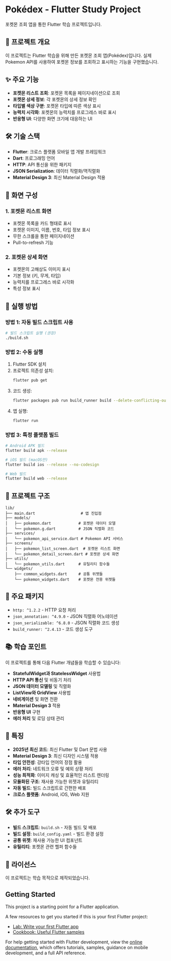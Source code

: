 # Pokédex - Flutter Study Project

포켓몬 조회 앱을 통한 Flutter 학습 프로젝트입니다.

## 🎯 프로젝트 개요

이 프로젝트는 Flutter 학습을 위해 만든 포켓몬 조회 앱(Pokédex)입니다. 실제 Pokemon API를 사용하여 포켓몬 정보를 조회하고 표시하는 기능을 구현했습니다.

## ✨ 주요 기능

- **포켓몬 리스트 조회**: 포켓몬 목록을 페이지네이션으로 조회
- **포켓몬 상세 정보**: 각 포켓몬의 상세 정보 확인
- **타입별 색상 구분**: 포켓몬 타입에 따른 색상 표시
- **능력치 시각화**: 포켓몬의 능력치를 프로그레스 바로 표시
- **반응형 UI**: 다양한 화면 크기에 대응하는 UI

## 🛠 기술 스택

- **Flutter**: 크로스 플랫폼 모바일 앱 개발 프레임워크
- **Dart**: 프로그래밍 언어
- **HTTP**: API 통신을 위한 패키지
- **JSON Serialization**: 데이터 직렬화/역직렬화
- **Material Design 3**: 최신 Material Design 적용

## 📱 화면 구성

### 1. 포켓몬 리스트 화면
- 포켓몬 목록을 카드 형태로 표시
- 포켓몬 이미지, 이름, 번호, 타입 정보 표시
- 무한 스크롤을 통한 페이지네이션
- Pull-to-refresh 기능

### 2. 포켓몬 상세 화면
- 포켓몬의 고해상도 이미지 표시
- 기본 정보 (키, 무게, 타입)
- 능력치를 프로그레스 바로 시각화
- 특성 정보 표시

## 🚀 실행 방법

### 방법 1: 자동 빌드 스크립트 사용
```bash
# 빌드 스크립트 실행 (권장)
./build.sh
```

### 방법 2: 수동 실행
1. Flutter SDK 설치
2. 프로젝트 의존성 설치:
   ```bash
   flutter pub get
   ```
3. 코드 생성:
   ```bash
   flutter packages pub run build_runner build --delete-conflicting-outputs
   ```
4. 앱 실행:
   ```bash
   flutter run
   ```

### 방법 3: 특정 플랫폼 빌드
```bash
# Android APK 빌드
flutter build apk --release

# iOS 빌드 (macOS만)
flutter build ios --release --no-codesign

# Web 빌드
flutter build web --release
```

## 📁 프로젝트 구조

```
lib/
├── main.dart                    # 앱 진입점
├── models/
│   ├── pokemon.dart            # 포켓몬 데이터 모델
│   └── pokemon.g.dart          # JSON 직렬화 코드
├── services/
│   └── pokemon_api_service.dart # Pokemon API 서비스
├── screens/
│   ├── pokemon_list_screen.dart  # 포켓몬 리스트 화면
│   └── pokemon_detail_screen.dart # 포켓몬 상세 화면
├── utils/
│   └── pokemon_utils.dart      # 유틸리티 함수들
└── widgets/
    ├── common_widgets.dart     # 공통 위젯들
    └── pokemon_widgets.dart    # 포켓몬 전용 위젯들
```

## 🔧 주요 패키지

- `http: ^1.2.2` - HTTP 요청 처리
- `json_annotation: ^4.9.0` - JSON 직렬화 어노테이션
- `json_serializable: ^6.8.0` - JSON 직렬화 코드 생성
- `build_runner: ^2.4.13` - 코드 생성 도구

## 📚 학습 포인트

이 프로젝트를 통해 다음 Flutter 개념들을 학습할 수 있습니다:

- **StatefulWidget과 StatelessWidget** 사용법
- **HTTP API 통신** 및 비동기 처리
- **JSON 데이터 모델링** 및 직렬화
- **ListView와 GridView** 사용법
- **네비게이션** 및 화면 전환
- **Material Design 3** 적용
- **반응형 UI** 구현
- **에러 처리** 및 로딩 상태 관리

## 🌟 특징

- **2025년 최신 코드**: 최신 Flutter 및 Dart 문법 사용
- **Material Design 3**: 최신 디자인 시스템 적용
- **타입 안전성**: 강타입 언어의 장점 활용
- **에러 처리**: 네트워크 오류 및 예외 상황 처리
- **성능 최적화**: 이미지 캐싱 및 효율적인 리스트 렌더링
- **모듈화된 구조**: 재사용 가능한 위젯과 유틸리티
- **자동 빌드**: 빌드 스크립트로 간편한 배포
- **크로스 플랫폼**: Android, iOS, Web 지원

## 🛠 추가 도구

- **빌드 스크립트**: `build.sh` - 자동 빌드 및 배포
- **빌드 설정**: `build_config.yaml` - 빌드 환경 설정
- **공통 위젯**: 재사용 가능한 UI 컴포넌트
- **유틸리티**: 포켓몬 관련 헬퍼 함수들

## 📄 라이선스

이 프로젝트는 학습 목적으로 제작되었습니다.

## Getting Started

This project is a starting point for a Flutter application.

A few resources to get you started if this is your first Flutter project:

- [Lab: Write your first Flutter app](https://docs.flutter.dev/get-started/codelab)
- [Cookbook: Useful Flutter samples](https://docs.flutter.dev/cookbook)

For help getting started with Flutter development, view the
[online documentation](https://docs.flutter.dev/), which offers tutorials,
samples, guidance on mobile development, and a full API reference.
